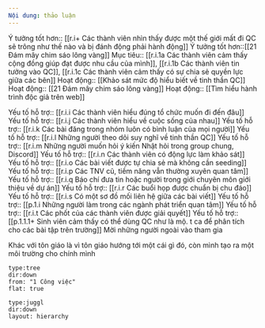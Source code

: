 ```yaml
---
Nội dung: thảo luận
---
```


Ý tưởng tốt hơn:: [[r.i+ Các thành viên nhìn thấy được một thế giới mất đi QC sẽ trông như thế nào và bị đánh động phải hành động]]
Ý tưởng tốt hơn::[[21 Đám mây chim sáo lông vàng]]
Mục tiêu:: [[r.i.1a Các thành viên cảm thấy cộng đồng giúp đạt được nhu cầu của mình]], [[r.i.1b Các thành viên tin tưởng vào QC]], [[r.i.1c Các thành viên cảm thấy có sự chia sẻ quyền lực giữa các bên]] 
Hoạt động:: [[Khảo sát mức độ hiểu biết về tinh thần QC]]
Hoạt động:: [[21 Đám mây chim sáo lông vàng]]
Hoạt động:: [[Tìm hiểu hành trình độc giả trên web]]

Yếu tố hỗ trợ:: [[r.i.i Các thành viên hiểu đúng tổ chức muốn đi đến đâu]]
Yếu tố hỗ trợ:: [[r.i.j Các thành viên hiểu về cuộc sống của nhau]]
Yếu tố hỗ trợ:: [[r.i.k Các bài đăng trong nhóm luôn có bình luận của mọi người]]
Yếu tố hỗ trợ:: [[r.i.l Những người theo dõi suy nghĩ về tinh thần QC]]
Yếu tố hỗ trợ:: [[r.i.m Những người muốn hỏi ý kiến Nhật hỏi trong group chung, Discord]]
Yếu tố hỗ trợ:: [[r.i.n Các thành viên có động lực làm khảo sát]]
Yếu tố hỗ trợ:: [[r.i.o Các bài viết được tự chia sẻ mà không cần seeding]]
Yếu tố hỗ trợ:: [[r.i.p Các TNV cũ, tiềm năng vẫn thường xuyên quan tâm]]
Yếu tố hỗ trợ:: [[r.i.q Báo chí đưa tin hoặc người trong giới chuyên môn giới thiệu về dự án]]
Yếu tố hỗ trợ:: [[r.i.r Các buổi họp được chuẩn bị chu đáo]]
Yếu tố hỗ trợ:: [[r.i.s Có một sơ đồ mối liên hệ giữa các bài viết]]
Yếu tố hỗ trợ:: [[p.1.i Những người làm trong các ngành phát triển quan tâm]]
Yếu tố hỗ trợ:: [[r.i.t Các phốt của các thành viên được giải quyết]] 
Yếu tố hỗ trợ:: [[p.1.1.1+ Sinh viên cảm thấy có thể dùng QC như là mộ. t ca để phân tích cho các bài tập trên trường]]
Mời những người ngoài vào tham gia

Khác với tôn giáo là vì tôn giáo hướng tới một cái gì đó, còn mình tạo ra một môi trường cho chính mình

```breadcrumbs
type:tree
dir:down
from: "1 Công việc" 
flat: true
```
```breadcrumbs
type:juggl
dir:down
layout: hierarchy
```